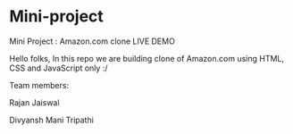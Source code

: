 # Mini-project
Mini Project : Amazon.com clone
LIVE DEMO

Hello folks, In this repo we are building clone of Amazon.com using HTML, CSS and JavaScript only :/

Team members:

Rajan Jaiswal

Divyansh Mani Tripathi
